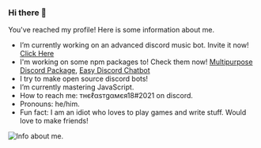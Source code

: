 ### Hi there 👋

You've reached my profile! Here is some information about me.

- I’m currently working on an advanced discord music bot. Invite it now! [Click Here](https://discord.com/api/oauth2/authorize?client_id=811905581261520906&permissions=3460096&scope=bot)
- I'm working on some npm packages to! Check them now! [Multipurpose Discord Package](https://www.npmjs.com/package/multipurpose-discord-package), [Easy Discord Chatbot](https://www.npmjs.com/package/easy-discord-chatbot)
- I try to make open source discord bots!
- I’m currently mastering JavaScript.
- How to reach me: тнєℓαѕтgαмєя18#2021 on discord.
- Pronouns: he/him.
- Fun fact: I am an idiot who loves to play games and write stuff. Would love to make friends!

![Info about me.](https://github-readme-stats.vercel.app/api?username=TheLastGamer18&show_icons=true&theme=radical)
